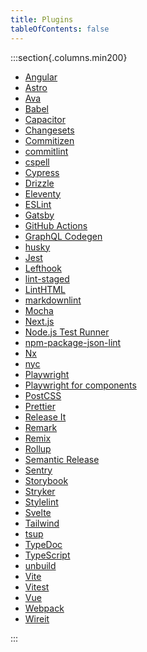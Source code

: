 ```yaml
---
title: Plugins
tableOfContents: false
---
```


:::section{.columns.min200}

- [Angular][1]
- [Astro][2]
- [Ava][3]
- [Babel][4]
- [Capacitor][5]
- [Changesets][6]
- [Commitizen][7]
- [commitlint][8]
- [cspell][9]
- [Cypress][10]
- [Drizzle][11]
- [Eleventy][12]
- [ESLint][13]
- [Gatsby][14]
- [GitHub Actions][15]
- [GraphQL Codegen][16]
- [husky][17]
- [Jest][18]
- [Lefthook][19]
- [lint-staged][20]
- [LintHTML][21]
- [markdownlint][22]
- [Mocha][23]
- [Next.js][24]
- [Node.js Test Runner][25]
- [npm-package-json-lint][26]
- [Nx][27]
- [nyc][28]
- [Playwright][29]
- [Playwright for components][30]
- [PostCSS][31]
- [Prettier][32]
- [Release It][33]
- [Remark][34]
- [Remix][35]
- [Rollup][36]
- [Semantic Release][37]
- [Sentry][38]
- [Storybook][39]
- [Stryker][40]
- [Stylelint][41]
- [Svelte][42]
- [Tailwind][43]
- [tsup][44]
- [TypeDoc][45]
- [TypeScript][46]
- [unbuild][47]
- [Vite][48]
- [Vitest][49]
- [Vue][50]
- [Webpack][51]
- [Wireit][52]

:::

[1]: /reference/plugins/angular 'Angular'
[2]: /reference/plugins/astro 'Astro'
[3]: /reference/plugins/ava 'Ava'
[4]: /reference/plugins/babel 'Babel'
[5]: /reference/plugins/capacitor 'Capacitor'
[6]: /reference/plugins/changesets 'Changesets'
[7]: /reference/plugins/commitizen 'Commitizen'
[8]: /reference/plugins/commitlint 'commitlint'
[9]: /reference/plugins/cspell 'cspell'
[10]: /reference/plugins/cypress 'Cypress'
[11]: /reference/plugins/drizzle 'Drizzle'
[12]: /reference/plugins/eleventy 'Eleventy'
[13]: /reference/plugins/eslint 'ESLint'
[14]: /reference/plugins/gatsby 'Gatsby'
[15]: /reference/plugins/github-actions 'GitHub Actions'
[16]: /reference/plugins/graphql-codegen 'GraphQL Codegen'
[17]: /reference/plugins/husky 'husky'
[18]: /reference/plugins/jest 'Jest'
[19]: /reference/plugins/lefthook 'Lefthook'
[20]: /reference/plugins/lint-staged 'lint-staged'
[21]: /reference/plugins/linthtml 'LintHTML'
[22]: /reference/plugins/markdownlint 'markdownlint'
[23]: /reference/plugins/mocha 'Mocha'
[24]: /reference/plugins/next 'Next.js'
[25]: /reference/plugins/node-test-runner 'Node.js Test Runner'
[26]: /reference/plugins/npm-package-json-lint 'npm-package-json-lint'
[27]: /reference/plugins/nx 'Nx'
[28]: /reference/plugins/nyc 'nyc'
[29]: /reference/plugins/playwright 'Playwright'
[30]: /reference/plugins/playwright-ct 'Playwright for components'
[31]: /reference/plugins/postcss 'PostCSS'
[32]: /reference/plugins/prettier 'Prettier'
[33]: /reference/plugins/release-it 'Release It'
[34]: /reference/plugins/remark 'Remark'
[35]: /reference/plugins/remix 'Remix'
[36]: /reference/plugins/rollup 'Rollup'
[37]: /reference/plugins/semantic-release 'Semantic Release'
[38]: /reference/plugins/sentry 'Sentry'
[39]: /reference/plugins/storybook 'Storybook'
[40]: /reference/plugins/stryker 'Stryker'
[41]: /reference/plugins/stylelint 'Stylelint'
[42]: /reference/plugins/svelte 'Svelte'
[43]: /reference/plugins/tailwind 'Tailwind'
[44]: /reference/plugins/tsup 'tsup'
[45]: /reference/plugins/typedoc 'TypeDoc'
[46]: /reference/plugins/typescript 'TypeScript'
[47]: /reference/plugins/unbuild 'unbuild'
[48]: /reference/plugins/vite 'Vite'
[49]: /reference/plugins/vitest 'Vitest'
[50]: /reference/plugins/vue 'Vue'
[51]: /reference/plugins/webpack 'Webpack'
[52]: /reference/plugins/wireit 'Wireit'
